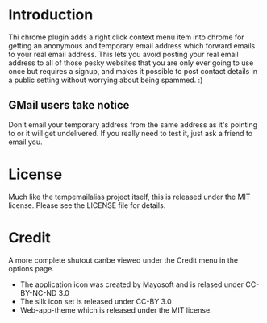# Introduction
Thi chrome plugin adds a right click context menu item into chrome for getting
an anonymous and temporary email address which forward emails to your real
email address. This lets you avoid posting your real email address to all of
those pesky websites that you are only ever going to use once but requires a
signup, and makes it possible to post contact details in a public setting
without worrying about being spammed. :)

## GMail users take notice
Don't email your temporary address from the same address as it's pointing to
or it will get undelivered. If you really need to test it, just ask a friend to
email you.

# License
Much like the tempemailalias project itself, this is released under the MIT
license. Please see the LICENSE file for details.

# Credit
A more complete shutout canbe viewed under the Credit menu in the options page.

* The application icon was created by Mayosoft and is relased under CC-BY-NC-ND 3.0
* The silk icon set is released under CC-BY 3.0
* Web-app-theme which is released under the MIT license.
